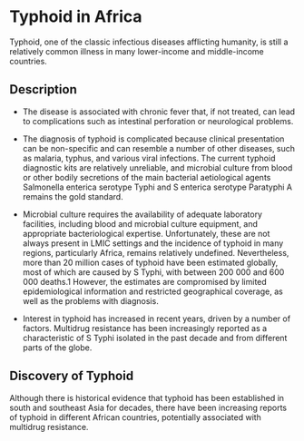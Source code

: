 # Typhoid in Africa

Typhoid, one of the classic infectious diseases afflicting humanity, is still a relatively common illness in many lower-income and middle-income countries.

## Description

* The disease is associated with chronic fever that, if not treated, can lead to complications such as intestinal perforation or neurological problems.
* The diagnosis of typhoid is complicated because clinical presentation can be non-specific and can resemble a number of other diseases, such as malaria, typhus, and various viral infections. The current typhoid diagnostic kits are relatively unreliable, and microbial culture from blood or other bodily secretions of the main bacterial aetiological agents Salmonella enterica serotype Typhi and S enterica serotype Paratyphi A remains the gold standard.
* Microbial culture requires the availability of adequate laboratory facilities, including blood and microbial culture equipment, and appropriate bacteriological expertise. Unfortunately, these are not always present in LMIC settings and the incidence of typhoid in many regions, particularly Africa, remains relatively undefined. Nevertheless, more than 20 million cases of typhoid have been estimated globally, most of which are caused by S Typhi, with between 200 000 and 600 000 deaths.1 However, the estimates are compromised by limited epidemiological information and restricted geographical coverage, as well as the problems with diagnosis.

* Interest in typhoid has increased in recent years, driven by a number of factors. Multidrug resistance has been increasingly reported as a characteristic of S Typhi isolated in the past decade and from different parts of the globe.


## Discovery of Typhoid

Although there is historical evidence that typhoid has been established in south and southeast Asia for decades, there have been increasing reports of typhoid in different African countries, potentially associated with multidrug resistance.



